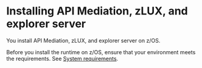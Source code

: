 # Installing API Mediation, zLUX, and explorer server

You install API Mediation, zLUX, and explorer server on z/OS.

Before you install the runtime on z/OS, ensure that your environment meets the requirements. See [System requirements](planinstall.md).
